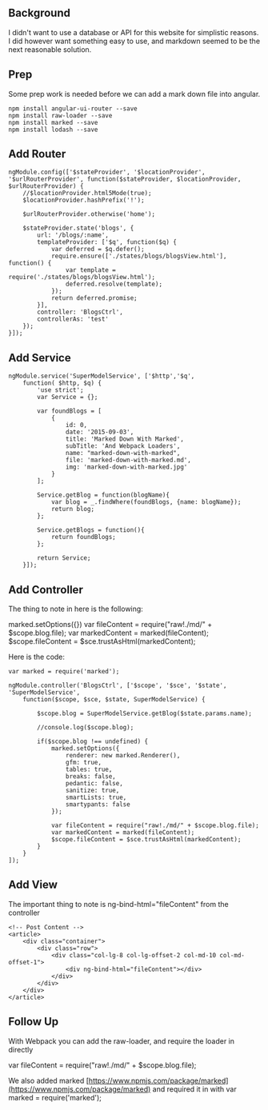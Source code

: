 ## Background

I didn't want to use a database or API for this website for simplistic reasons.
I did however want something easy to use, and markdown seemed to be the next reasonable
solution.

## Prep 

Some prep work is needed before we can add a mark down file into angular. 
    
    npm install angular-ui-router --save
    npm install raw-loader --save
    npm install marked --save
    npm install lodash --save

## Add Router
    ngModule.config(['$stateProvider', '$locationProvider', '$urlRouterProvider', function($stateProvider, $locationProvider, $urlRouterProvider) {
        //$locationProvider.html5Mode(true);
        $locationProvider.hashPrefix('!');
    
        $urlRouterProvider.otherwise('home');
    
        $stateProvider.state('blogs', {
            url: '/blogs/:name',
            templateProvider: ['$q', function($q) {
                var deferred = $q.defer();
                require.ensure(['./states/blogs/blogsView.html'], function() {
                    var template = require('./states/blogs/blogsView.html');
                    deferred.resolve(template);
                });
                return deferred.promise;
            }],
            controller: 'BlogsCtrl',
            controllerAs: 'test'
        });
    }]);
    
## Add Service

    ngModule.service('SuperModelService', ['$http','$q',
        function( $http, $q) {
            'use strict';
            var Service = {};
    
            var foundBlogs = [
                {
                    id: 0,
                    date: '2015-09-03',
                    title: 'Marked Down With Marked',
                    subTitle: 'And Webpack Loaders',
                    name: "marked-down-with-marked",
                    file: 'marked-down-with-marked.md',
                    img: 'marked-down-with-marked.jpg'
                }
            ];
    
            Service.getBlog = function(blogName){
                var blog = _.findWhere(foundBlogs, {name: blogName});
                return blog;
            };
    
            Service.getBlogs = function(){
                return foundBlogs;
            };
    
            return Service;
        }]);

## Add Controller

The thing to note in here is the following:

marked.setOptions({})
var fileContent = require("raw!./md/" + $scope.blog.file);
var markedContent = marked(fileContent);
$scope.fileContent = $sce.trustAsHtml(markedContent);

Here is the code:
    
    var marked = require('marked');
    
    ngModule.controller('BlogsCtrl', ['$scope', '$sce', '$state', 'SuperModelService',
        function($scope, $sce, $state, SuperModelService) {

            $scope.blog = SuperModelService.getBlog($state.params.name);

            //console.log($scope.blog);

            if($scope.blog !== undefined) {
                marked.setOptions({
                    renderer: new marked.Renderer(),
                    gfm: true,
                    tables: true,
                    breaks: false,
                    pedantic: false,
                    sanitize: true,
                    smartLists: true,
                    smartypants: false
                });

                var fileContent = require("raw!./md/" + $scope.blog.file);
                var markedContent = marked(fileContent);
                $scope.fileContent = $sce.trustAsHtml(markedContent);
            }
        }
    ]);

## Add View

The important thing to note is ng-bind-html="fileContent" from the controller

    <!-- Post Content -->
    <article>
        <div class="container">
            <div class="row">
                <div class="col-lg-8 col-lg-offset-2 col-md-10 col-md-offset-1">
                    <div ng-bind-html="fileContent"></div>
                </div>
            </div>
        </div>
    </article>

    

## Follow Up

With Webpack you can add the raw-loader, and require the loader in directly

var fileContent = require("raw!./md/" + $scope.blog.file);

We also added marked [https://www.npmjs.com/package/marked](https://www.npmjs.com/package/marked) and required it in with var marked = require('marked');

